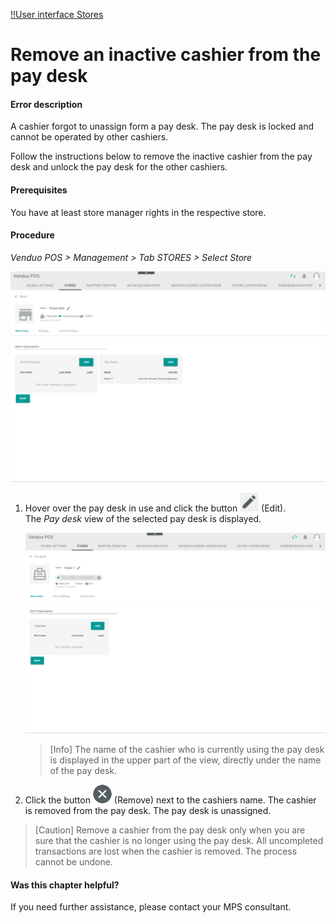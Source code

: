 [!!User interface Stores](../UserInterface/02b_Stores.md)

# Remove an inactive cashier from the pay desk

#### Error description
A cashier forgot to unassign form a pay desk. The pay desk is locked and cannot be operated by other cashiers.

Follow the instructions below to remove the inactive cashier from the pay desk and unlock the pay desk for the other cashiers.

#### Prerequisites

You have at least store manager rights in the respective store.

#### Procedure

*Venduo POS > Management > Tab STORES > Select Store*

![Pay Desk Used](../../Assets/Screenshots/POS/Management/Stores/Store/PayDeskUsed.png "[Pay Desk Used]")

1. Hover over the pay desk in use and click the button ![Edit](../../Assets/Icons/Edit02.png "[Edit]") (Edit).   
    The *Pay desk* view of the selected pay desk is displayed.

    ![Remove Cashier](../../Assets/Screenshots/POS/Management/Stores/PayDesk/RemoveCashier.png "[Remove Cashier]")

    > [Info] The name of the cashier who is currently using the pay desk is displayed in the upper part of the view, directly under the name of the pay desk.


2. Click the button ![Remove](../../Assets/Icons/Cross03.png "[Remove]") (Remove) next to the cashiers name.
    The cashier is removed from the pay desk. The pay desk is unassigned.

> [Caution] Remove a cashier from the pay desk only when you are sure that the cashier is no longer using the pay desk. All uncompleted transactions are lost when the cashier is removed. The process cannot be undone.


#### Was this chapter helpful?

If you need further assistance, please contact your MPS consultant.
